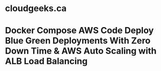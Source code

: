 # cloudgeeks.ca

# Docker Compose AWS Code Deploy Blue Green Deployments With Zero Down Time & AWS Auto Scaling with ALB Load Balancing
